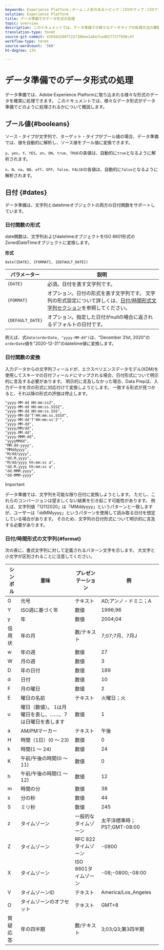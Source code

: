```yaml
---
keywords: Experience Platform；ホーム；人気のあるトピック；CSVのマップ；CSVファイルのマップ；CSVファイルのxdmへのマップ；CSVのxdmへのマップ；ui guide；マッピング；マッピング；データ準備；データ準備；データの準備；データの準備；
solution: Experience Platform
title: データ準備でのデータ形式の処理
topic: overview
description: このドキュメントでは、データ準備での様々なデータタイプの処理方法の概要を説明します。
translation-type: tm+mt
source-git-commit: 41656d204f7227388ee1a0a7cad01f737fb96c4f
workflow-type: tm+mt
source-wordcount: '568'
ht-degree: 13%

---
```



# データ準備でのデータ形式の処理

データ準備では、Adobe Experience Platformに取り込まれる様々な形式のデータを確実に処理できます。 このドキュメントでは、様々なデータ形式がデータ準備でどのように処理されるかについて概説します。

## ブール値{#booleans}

ソース・タイプが文字列で、ターゲット・タイプがブール値の場合、データ準備では、値を自動的に解析し、ソース値をブール値に変換できます。

`y`、`yes`、`Y`、`YES`、`on`、`ON`、`true`、`TRUE`の各値は、自動的に`true`となるように解析されます。

`n`、`N`、`no`、`NO`、`off`、`OFF`、`false`、`FALSE`の各値は、自動的に`false`となるように解析されます。

## 日付 {#dates}

データ準備は、文字列とdatetimeオブジェクトの両方の日付関数をサポートしています。

### 日付関数の形式

date関数は、文字列およびdatetimeオブジェクトをISO 8601形式のZonedDateTimeオブジェクトに変換します。

**形式**

```http
date({DATE}, {FORMAT}, {DEFAULT_DATE})
```

| パラメーター | 説明 |
| --------- | ----------- |
| `{DATE}` | 必須。日付を表す文字列です。 |
| `{FORMAT}` | オプション。日付の形式を表す文字列です。 文字列の形式設定について詳しくは、[日付/時間形式文字列セクション](#format)を参照してください。 |
| `{DEFAULT_DATE}` | オプション。指定した日付がnullの場合に返されるデフォルトの日付です。 |

例えば、式`date(orderDate, "yyyy-MM-dd")`は、&quot;December 31st, 2020&quot;の`orderDate`値を&quot;2020-12-31&quot;のdatetime値に変換します。

### 日付関数の変換

入力データからの文字列フィールドが、エクスペリエンスデータモデル(XDM)を使用してスキーマの日付フィールドにマップされる場合、日付形式について明示的に言及する必要があります。 明示的に言及しなかった場合、Data Prepは、入力データを次の形式に対応付けて変換しようとします。 一致する形式が見つかると、それ以降の形式の評価は停止します。

```console
"yyyy-MM-dd HH:mm:ssZ",
"yyyy-MM-dd HH:mm:ss.SSSZ",
"yyyy-MM-dd HH:mm:ss.SSS",
"yyyy-MM-dd'T'HH:mm:ss.SSSX",
"yyyy-MM-dd'T'HH:mm:ss'Z'",
"yyyy-MM-dd",
"yyyy/MM/dd",
"yyyy.MM.dd",
"yyyy-MMM-dd",
"yyyyMMdd",
"MM-dd-yyyy",
"MMddyyyy",
"M/dd/yyyy",
"dd.M.yyyy",
"M/dd/yyyy hh:mm:ss a",
"dd.M.yyyy hh:mm:ss a",
"dd.MMM.yyyy",
"dd-MMM-yyyy"
```

>[!IMPORTANT]
>
> データ準備では、文字列を可能な限り日付に変換しようとします。 ただし、これらのコンバージョンは望ましくない結果を引き起こす可能性があります。 例えば、文字列値「12112020」は「MMddyyyy」というパターンと一致しますが、ユーザーは「ddMMyyyy」というパターンを使用して読み取る日付を想定している場合があります。 そのため、文字列の日付形式について明示的に言及する必要があります。

### 日付/時間形式の文字列{#format}

次の表に、書式文字列に対して定義されるパターン文字を示します。 大文字と小文字が区別されることに注意してください。

| シンボル | 意味 | プレゼンテーション | 例 |
| ------ | ------- | ------------ | ------- |
| G | 元号 | テキスト | AD;アンノ・ドミニ；A |
| Y | ISO週に基づく年 | 数値 | 1996;96 |
| y | 年 | 数値 | 2004;04 |
| 信用状 | 年の月 | 数/テキスト | 7;07;7月、7月J |
| w | 年の週 | 数値 | 27 |
| W | 月の週 | 数値 | 3 |
| D | 年の日付 | 数値 | 189 |
| d | 日付 | 数値 | 10 |
| F | 月の曜日 | 数値 | 2 |
| E | 曜日の名前 | テキスト | 火曜日；火 |
| u | 曜日（数値）。 1は月曜日を表し、.......、7は日曜日を表します | 数値 | 1 |
| a | AM/PMマーカー | テキスト | 午後 |
| H | 時間（1日）(0 ～ 23) | 数値 | 0 |
| k | 時間(1 ～ 24) | 数値 | 24 |
| K | 午前/午後の時間(0 ～ 11) | 数値 | 0 |
| h | 午前/午後の時間(1 ～ 12) | 数値 | 12 |
| m | 時間の分 | 数値 | 38 |
| s | 分の秒 | 数値 | 44 |
| S | ミリ秒 | 数値 | 245 |
| z | タイムゾーン | 一般的なタイムゾーン | 太平洋標準時；PST;GMT-08:00 |
| Z | タイムゾーン | RFC 822タイムゾーン | -0800 |
| X | タイムゾーン | ISO 8601タイムゾーン | -08;-0800;-08:00 |
| V | タイムゾーンID | テキスト | America/Los_Angeles |
| O | タイムゾーンのオフセット | テキスト | GMT+8 |
| 質疑応答 | 年の四半期 | 数/テキスト | 3;03;Q3;第3四半期 |

